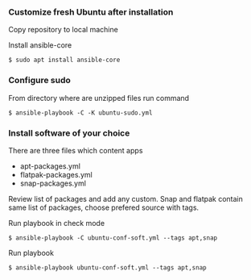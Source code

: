 ### Customize fresh Ubuntu after installation

Copy repository to local machine

Install ansible-core

`$ sudo apt install ansible-core`

### Configure sudo

From directory where are unzipped files run command

`$ ansible-playbook -C -K ubuntu-sudo.yml`

### Install software of your choice

There are three files which content apps
- apt-packages.yml
- flatpak-packages.yml
- snap-packages.yml


Review list of packages and add any custom. Snap and flatpak contain same list of packages, choose prefered source with tags.


Run playbook in check mode 

`$ ansible-playbook -C ubuntu-conf-soft.yml --tags apt,snap`


Run playbook

`$ ansible-playbook ubuntu-conf-soft.yml --tags apt,snap`
